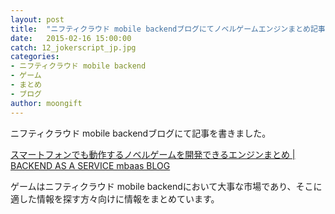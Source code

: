 ```yaml
---
layout: post
title:  "ニフティクラウド mobile backendブログにてノベルゲームエンジンまとめ記事を書きました"
date:   2015-02-16 15:00:00
catch: 12_jokerscript_jp.jpg
categories:
- ニフティクラウド mobile backend
- ゲーム
- まとめ
- ブログ
author: moongift
---
```


ニフティクラウド mobile backendブログにて記事を書きました。

[スマートフォンでも動作するノベルゲームを開発できるエンジンまとめ | BACKEND AS A SERVICE mbaas BLOG](http://blog.mb.cloud.nifty.com/?p=1978)

ゲームはニフティクラウド mobile backendにおいて大事な市場であり、そこに適した情報を探す方々向けに情報をまとめています。

